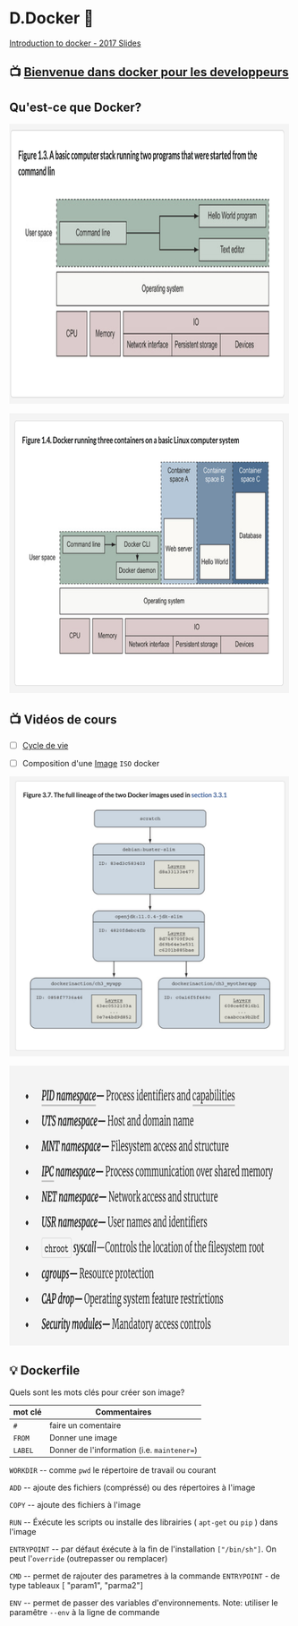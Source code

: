 # D.Docker :whale:


[Introduction to docker - 2017 Slides](https://www.slideshare.net/Docker/introduction-to-docker-2017)


## :tv: [Bienvenue dans docker pour les developpeurs](https://www.linkedin.com/learning/docker-pour-les-developpeurs/bienvenue-dans-docker-pour-les-developpeurs?u=56968449)

## Qu'est-ce que Docker?

<img src="images/Docker-In-Action_Figure-1.3.png" width=500 height=500 ></img>

<img src="images/Docker-In-Action_Figure-1.4.png" width=500 height=500 ></img>


## :tv: Vidéos de cours

- [ ] [Cycle de vie](https://www.linkedin.com/learning/decouvrir-docker/decouvrir-le-cycle-de-vie-d-un-conteneur?u=56968449)

- [ ] Composition d'une [Image](https://www.linkedin.com/learning/decouvrir-docker/comprendre-les-couches-d-une-image?u=56968449) `ISO` docker

<img src="images/Docker-In-Action_Images.png" width=500 height=500 ></img>


<img src="images/Docker-In-Action_Features.png" width=500 height=500 ></img>




## :bulb: Dockerfile

Quels sont les mots clés pour créer son image?

| mot clé |  Commentaires           |
|---------|-------------------------|
| `#`     | faire un comentaire     | 
| `FROM`  | Donner une image        |
| `LABEL` | Donner de l'information (i.e. `maintener=`)|

`WORKDIR` -- comme `pwd` le répertoire de travail ou courant 

`ADD` -- ajoute des fichiers (compréssé) ou des répertoires à l'image

`COPY` -- ajoute des fichiers à l'image

`RUN` -- Éxécute les scripts ou installe des librairies ( `apt-get` ou `pip` ) dans l'image

`ENTRYPOINT` -- par défaut éxécute à la fin de l'installation `["/bin/sh"]`. On peut l'`override` (outrepasser ou remplacer)

`CMD` -- permet de rajouter des parametres à la commande `ENTRYPOINT` - de type tableaux [ "param1", "parma2"] 

`ENV` -- permet de passer des variables d'environnements. Note: utiliser le paramêtre `--env` à la ligne de commande 
